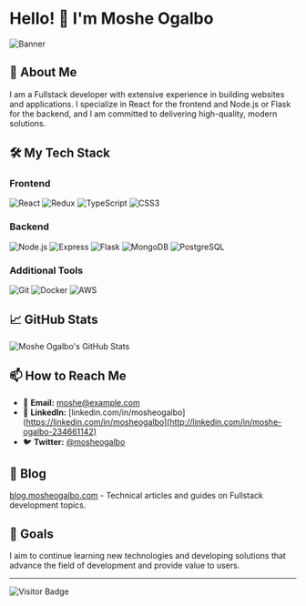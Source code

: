 # Hello! 👋 I'm Moshe Ogalbo

![Banner](https://path-to-your-banner-image.com/banner.png)

## 🚀 About Me

I am a Fullstack developer with extensive experience in building websites and applications. I specialize in React for the frontend and Node.js or Flask for the backend, and I am committed to delivering high-quality, modern solutions.

## 🛠️ My Tech Stack

### Frontend
![React](https://img.shields.io/badge/-React-61DAFB?style=flat&logo=react&logoColor=white)
![Redux](https://img.shields.io/badge/-Redux-764ABC?style=flat&logo=redux&logoColor=white)
![TypeScript](https://img.shields.io/badge/-TypeScript-3178C6?style=flat&logo=typescript&logoColor=white)
![CSS3](https://img.shields.io/badge/-CSS3-1572B6?style=flat&logo=css3&logoColor=white)

### Backend
![Node.js](https://img.shields.io/badge/-Node.js-339933?style=flat&logo=node.js&logoColor=white)
![Express](https://img.shields.io/badge/-Express-000000?style=flat&logo=express&logoColor=white)
![Flask](https://img.shields.io/badge/-Flask-000000?style=flat&logo=flask&logoColor=white)
![MongoDB](https://img.shields.io/badge/-MongoDB-47A248?style=flat&logo=mongodb&logoColor=white)
![PostgreSQL](https://img.shields.io/badge/-PostgreSQL-336791?style=flat&logo=postgresql&logoColor=white)

### Additional Tools
![Git](https://img.shields.io/badge/-Git-F05032?style=flat&logo=git&logoColor=white)
![Docker](https://img.shields.io/badge/-Docker-2496ED?style=flat&logo=docker&logoColor=white)
![AWS](https://img.shields.io/badge/-AWS-FF9900?style=flat&logo=amazon-aws&logoColor=white)

## 📈 GitHub Stats

![Moshe Ogalbo's GitHub Stats](https://github-readme-stats.vercel.app/api?username=MosheOgalbo&show_icons=true&theme=radical)


## 📫 How to Reach Me

- 📧 **Email:** [moshe@example.com](mosesogalbo@gmail.com)
- 💼 **LinkedIn:** [linkedin.com/in/mosheogalbo](https://linkedin.com/in/mosheogalbo](http://linkedin.com/in/moshe-ogalbo-234661142)
- 🐦 **Twitter:** [@mosheogalbo](https://twitter.com/MosheOgalbo)

## 📝 Blog

[blog.mosheogalbo.com](https://blog.mosheogalbo.com) - Technical articles and guides on Fullstack development topics.

## 🎯 Goals

I aim to continue learning new technologies and developing solutions that advance the field of development and provide value to users.

---

![Visitor Badge](https://visitor-badge.glitch.me/badge?page_id=MosheOgalbo.MosheOgalbo)

